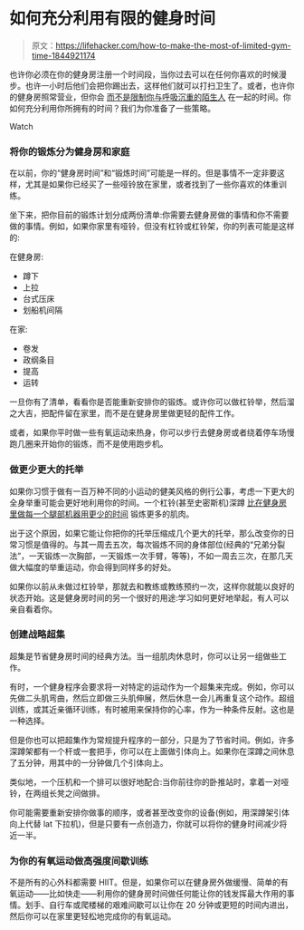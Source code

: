 # 如何充分利用有限的健身时间

> 原文：<https://lifehacker.com/how-to-make-the-most-of-limited-gym-time-1844921174>

也许你必须在你的健身房注册一个时间段，当你过去可以在任何你喜欢的时候漫步。也许一小时后他们会把你踢出去，这样他们就可以打扫卫生了。或者，也许你的健身房照常营业，但你会 [而不是限制你与呼吸沉重的陌生人](https://lifehacker.com/how-to-stay-safe-when-you-go-back-to-the-gym-1843568135) 在一起的时间。你如何充分利用你所拥有的时间？我们为你准备了一些策略。

Watch

### 将你的锻炼分为健身房和家庭

在以前，你的“健身房时间”和“锻炼时间”可能是一样的。但是事情不一定非要这样，尤其是如果你已经买了一些哑铃放在家里，或者找到了一些你喜欢的体重训练。

坐下来，把你目前的锻炼计划分成两份清单:你需要去健身房做的事情和你不需要做的事情。例如，如果你家里有哑铃，但没有杠铃或杠铃架，你的列表可能是这样的:

在健身房:

*   蹲下
*   上拉
*   台式压床
*   划船机间隔

在家:

*   卷发
*   政纲条目
*   提高
*   运转

一旦你有了清单，看看你是否能重新安排你的锻炼。或许你可以做杠铃举，然后溜之大吉，把配件留在家里，而不是在健身房里做更轻的配件工作。

或者，如果你平时做一些有氧运动来热身，你可以步行去健身房或者绕着停车场慢跑几圈来开始你的锻炼，而不是使用跑步机。

### **做更少更大的托举**

如果你习惯于做有一百万种不同的小运动的健美风格的例行公事，考虑一下更大的全身举重可能会更好地利用你的时间。一个杠铃(甚至史密斯机)深蹲 [比在健身房里做每一个腿部机器用更少的时间](https://lifehacker.com/why-squats-are-the-best-strength-building-exercise-for-1760732712) 锻炼更多的肌肉。

出于这个原因，如果它能让你把你的托举压缩成几个更大的托举，那么改变你的日常习惯是值得的。与其一周去五次，每次锻炼不同的身体部位(经典的“兄弟分裂法”，一天锻炼一次胸部，一天锻炼一次手臂，等等)，不如一周去三次，在那几天做大幅度的举重运动，你会得到同样多的好处。

如果你以前从未做过杠铃举，那就去和教练或教练预约一次，这样你就能以良好的状态开始。这是健身房时间的另一个很好的用途:学习如何更好地举起，有人可以亲自看着你。

### 创建战略超集

超集是节省健身房时间的经典方法。当一组肌肉休息时，你可以让另一组做些工作。

有时，一个健身程序会要求将一对特定的运动作为一个超集来完成。例如，你可以先做二头肌弯曲，然后立即做三头肌伸展，然后休息一会儿再重复这个动作。超组训练，或其近亲循环训练，有时被用来保持你的心率，作为一种条件反射。这也是一种选择。

但是你也可以把超集作为常规提升程序的一部分，只是为了节省时间。例如，许多深蹲架都有一个杆或一套把手，你可以在上面做引体向上。如果你在深蹲之间休息了五分钟，用其中的一分钟做几个引体向上。

类似地，一个压机和一个排可以很好地配合:当你前往你的卧推站时，拿着一对哑铃，在两组长凳之间做排。

你可能需要重新安排你做事的顺序，或者甚至改变你的设备(例如，用深蹲架引体向上代替 lat 下拉机)，但是只要有一点创造力，你就可以将你的健身时间减少将近一半。

### 为你的有氧运动做高强度间歇训练

不是所有的心外科都需要 HIIT。但是，如果你可以在健身房外做缓慢、简单的有氧运动——比如快走——利用你的健身房时间做任何能让你的钱发挥最大作用的事情。划手、自行车或爬楼梯的艰难间歇可以让你在 20 分钟或更短的时间内进出，然后你可以在家里更轻松地完成你的有氧运动。